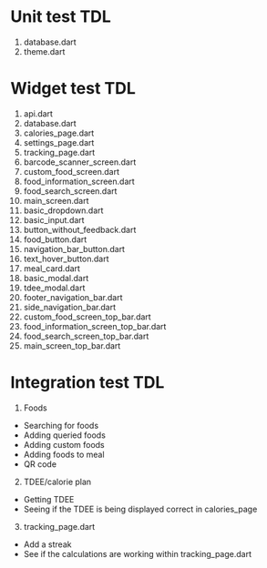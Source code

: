 # Unit test TDL
1. database.dart
2. theme.dart

# Widget test TDL
1. api.dart
2. database.dart
3. calories_page.dart
4. settings_page.dart
5. tracking_page.dart
6. barcode_scanner_screen.dart
7. custom_food_screen.dart
8. food_information_screen.dart
9. food_search_screen.dart
10. main_screen.dart
11. basic_dropdown.dart
12. basic_input.dart
13. button_without_feedback.dart
14. food_button.dart
15. navigation_bar_button.dart
16. text_hover_button.dart
17. meal_card.dart
18. basic_modal.dart
19. tdee_modal.dart
20. footer_navigation_bar.dart
21. side_navigation_bar.dart
22. custom_food_screen_top_bar.dart
23. food_information_screen_top_bar.dart
24. food_search_screen_top_bar.dart
25. main_screen_top_bar.dart

# Integration test TDL
1. Foods
- Searching for foods
- Adding queried foods
- Adding custom foods
- Adding foods to meal
- QR code
2. TDEE/calorie plan
- Getting TDEE
- Seeing if the TDEE is being displayed correct in calories_page
3. tracking_page.dart
- Add a streak
- See if the calculations are working within tracking_page.dart